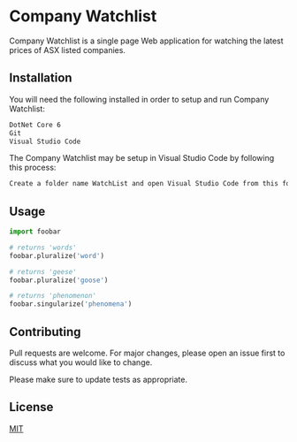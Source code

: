 # Company Watchlist

Company Watchlist is a single page Web application for watching the latest prices of ASX listed companies.

## Installation

You will need the following installed in order to setup and run Company Watchlist:
```bash
DotNet Core 6
Git
Visual Studio Code
```

The Company Watchlist may be setup in Visual Studio Code by following this process:
```bash
Create a folder name WatchList and open Visual Studio Code from this folder


```

## Usage

```python
import foobar

# returns 'words'
foobar.pluralize('word')

# returns 'geese'
foobar.pluralize('goose')

# returns 'phenomenon'
foobar.singularize('phenomena')
```

## Contributing
Pull requests are welcome. For major changes, please open an issue first to discuss what you would like to change.

Please make sure to update tests as appropriate.

## License
[MIT](https://choosealicense.com/licenses/mit/)